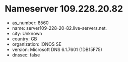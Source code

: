 # Nameserver 109.228.20.82

* as_number: 8560
* name: server109-228-20-82.live-servers.net.
* city: Unknown
* country: GB
* organization: IONOS SE
* version: Microsoft DNS 6.1.7601 (1DB15F75)
* dnssec: false

